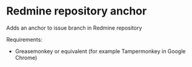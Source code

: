 # Redmine repository anchor
Adds an anchor to issue branch in Redmine repository

Requirements:
* Greasemonkey or equivalent (for example Tampermonkey in Google Chrome)
